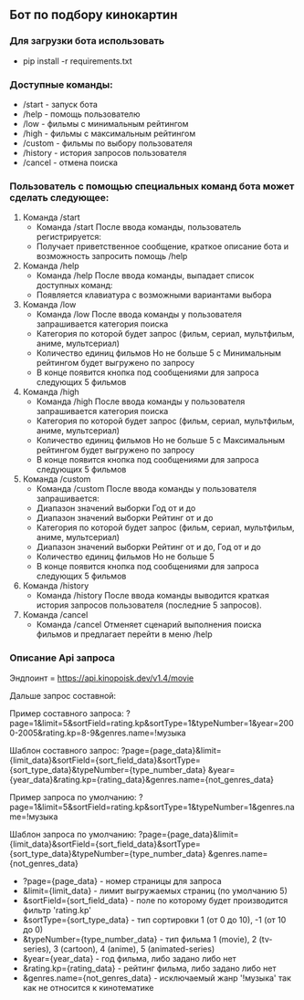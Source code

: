 ## Бот по подбору кинокартин

### Для загрузки бота использовать
   - pip install -r requirements.txt

### Доступные команды:
   - /start - запуск бота
   - /help - помощь пользователю
   - /low - фильмы с минимальным рейтингом
   - /high - фильмы с максимальным рейтингом
   - /custom - фильмы по выбору пользователя
   - /history - история запросов пользователя
   - /cancel - отмена поиска

### Пользователь с помощью специальных команд бота может сделать следующее:
1. Команда /start
   - Команда /start После ввода команды, пользователь регистрируется:
   - Получает приветственное сообщение, краткое описание бота и возможность запросить помощь /help
2. Команда /help
   - Команда /help После ввода команды, выпадает список доступных команд:
   - Появляется клавиатура с возможными вариантами выбора
3. Команда /low
   - Команда /low После ввода команды у пользователя запрашивается категория поиска
   - Категория по которой будет запрос (фильм, сериал, мультфильм, аниме, мультсериал)
   - Количество единиц фильмов Но не больше 5 с Минимальным рейтингом будет выгружено по запросу
   - В конце появится кнопка под сообщениями для запроса следующих 5 фильмов
4. Команда /high
   - Команда /high После ввода команды у пользователя запрашивается категория поиска
   - Категория по которой будет запрос (фильм, сериал, мультфильм, аниме, мультсериал)
   - Количество единиц фильмов Но не больше 5 с Максимальным рейтингом будет выгружено по запросу
   - В конце появится кнопка под сообщениями для запроса следующих 5 фильмов
5. Команда /custom
   - Команда /custom После ввода команды у пользователя запрашивается:
   - Диапазон значений выборки Год от и до
   - Диапазон значений выборки Рейтинг от и до
   - Категория по которой будет запрос (фильм, сериал, мультфильм, аниме, мультсериал)
   - Диапазон значений выборки Рейтинг от и до, Год от и до
   - Количество единиц фильмов Но не больше 5
   - В конце появится кнопка под сообщениями для запроса следующих 5 фильмов
6. Команда /history
   - Команда /history После ввода команды выводится краткая история запросов пользователя (последние 5 запросов).
7. Команда /cancel
   - Команда /cancel Отменяет сценарий выполнения поиска фильмов и предлагает перейти в меню /help

### Описание Api запроса

Эндпоинт = https://api.kinopoisk.dev/v1.4/movie

Дальше запрос составной:

Пример составного запроса:
?page=1&limit=5&sortField=rating.kp&sortType=1&typeNumber=1&year=2000-2005&rating.kp=8-9&genres.name=!музыка

Шаблон составного запрос:
?page={page_data}&limit={limit_data}&sortField={sort_field_data}&sortType={sort_type_data}&typeNumber={type_number_data}
&year={year_data}&rating.kp={rating_data}&genres.name={not_genres_data}

Пример запроса по умолчанию:
?page=1&limit=5&sortField=rating.kp&sortType=1&typeNumber=1&genres.name=!музыка

Шаблон запроса по умолчанию:
?page={page_data}&limit={limit_data}&sortField={sort_field_data}&sortType={sort_type_data}&typeNumber={type_number_data}
&genres.name={not_genres_data}



* ?page={page_data} - номер страницы для запроса
* &limit={limit_data} - лимит выгружаемых страниц (по умолчанию 5)
* &sortField={sort_field_data} - поле по которому будет производится фильтр 'rating.kp'
* &sortType={sort_type_data} - тип сортировки 1 (от 0 до 10), -1 (от 10 до 0)
* &typeNumber={type_number_data} - тип фильма 1 (movie), 2 (tv-series), 3 (cartoon), 4 (anime), 5 (animated-series)
* &year={year_data} - год фильма, либо задано либо нет
* &rating.kp={rating_data} - рейтинг фильма, либо задано либо нет
* &genres.name={not_genres_data} - исключаемый жанр '!музыка' так как не относится к кинотематике
